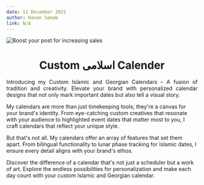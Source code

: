 ```yaml
---
date: 11 December 2021
author: Hanan Semab
link: N/A
---
```


![Boost your post for increasing sales](/images/portfolio/Calender.png)

<h1 align="center">Custom اسلامی Calender</h1>

<p align="Justify">
Introducing my Custom Islamic and Georgian Calendars – A fusion of tradition and creativity. Elevate your brand with personalized calendar designs that not only mark important dates but also tell a visual story.

My calendars are more than just timekeeping tools; they're a canvas for your brand's identity. From eye-catching custom creatives that resonate with your audience to highlighted event dates that matter most to you, I craft calendars that reflect your unique style.

But that's not all. My calendars offer an array of features that set them apart. From bilingual functionality to lunar phase tracking for Islamic dates, I ensure every detail aligns with your brand's ethos.

Discover the difference of a calendar that's not just a scheduler but a work of art. Explore the endless possibilities for personalization and make each day count with your custom Islamic and Georgian calendar.
</p>